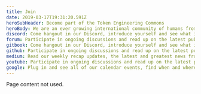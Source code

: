 ```yaml
---
title: Join
date: 2019-03-17T19:31:20.591Z
heroSubHeader: Become part of the Token Engineering Commons
heroBody: We are an ever growing international community of humans from a diversity of specializations. Coders, Engineers, Legal Experts, Game Designers, Writers, Testers, Activists - and more! Come one, come all! If you are passionate about the potential of Token Engineering here are the many ways you can join our thriving community.
discord: Come hangout in our Discord, introduce yourself and see what is happening in our working groups, join conversations and jump into any of our weekly calls from here.
forum: Participate in ongoing discussions and read up on the latest publications from working groups, submit ideas and view progress on the TEC’s many projects.
gitbook: Come hangout in our Discord, introduce yourself and see what is happening in our working groups, join conversations and jump into any of our weekly calls from here.
github: Participate in ongoing discussions and read up on the latest publications from working groups, submit ideas and view progress on the TEC’s many projects.
medium: Read our weekly recap updates, the latest and greatest news from Token Engineering and in-depth articles written by the Token Engineers themselves!
youtube: Participate in ongoing discussions and read up on the latest publications from working groups, submit ideas and view progress on the TEC’s many projects.
google: Plug in and see all of our calendar events, find when and where we are meeting to drop in and get involved!
---
```


Page content not used.
